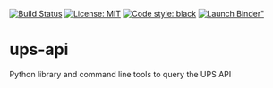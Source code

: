 [![Build Status](https://travis-ci.org/mcflugen/ups-api.svg?branch=master)](https://travis-ci.org/mcflugen/ups-api)
[![License: MIT](https://img.shields.io/badge/License-MIT-yellow.svg)](https://opensource.org/licenses/MIT)
[![Code style: black](https://img.shields.io/badge/code%20style-black-000000.svg)](https://github.com/ambv/black)
[![Launch Binder"](https://static.mybinder.org/badge_logo.svg)](https://mybinder.org/v2/gh/mcflugen/ups-api.git/master?filepath=notebooks%2Fups-xav.ipynb)

# ups-api
Python library and command line tools to query the UPS API
